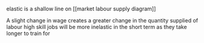 elastic is a shallow line on [[market labour supply diagram]] 

A slight change in wage creates a greater change in the quantity supplied of labour
	high skill jobs will be more inelastic in the short term as they take longer to train for